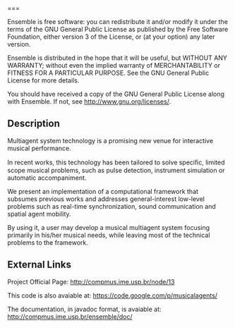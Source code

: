 ===

Ensemble is free software: you can redistribute it and/or modify
it under the terms of the GNU General Public License as published by
the Free Software Foundation, either version 3 of the License, or
(at your option) any later version.

Ensemble is distributed in the hope that it will be useful,
but WITHOUT ANY WARRANTY; without even the implied warranty of
MERCHANTABILITY or FITNESS FOR A PARTICULAR PURPOSE.  See the
GNU General Public License for more details.
 
You should have received a copy of the GNU General Public License
along with Ensemble.  If not, see <http://www.gnu.org/licenses/>.

Description
------

Multiagent system technology is a promising new venue 
for interactive musical performance. 

In recent works, this technology has been tailored to solve 
speciﬁc, limited scope musical problems, such as pulse detection, 
instrument simulation or automatic accompaniment. 

We present an implementation of a computational framework that 
subsumes previous works and addresses general-interest low-level 
problems such as real-time synchronization, sound communication 
and spatial agent mobility. 

By using it, a user may develop a musical multiagent system 
focusing primarily in his/her musical needs, while leaving 
most of the technical problems to the framework.

External Links
------

Project Official Page:
    http://compmus.ime.usp.br/node/13

This code is also avaiable at:
    https://code.google.com/p/musicalagents/

The documentation, in javadoc format, is avaiable at:
    http://compmus.ime.usp.br/ensemble/doc/    
